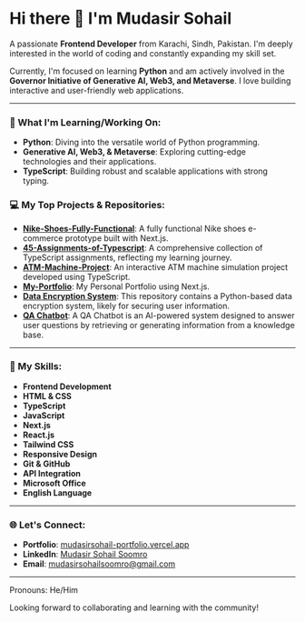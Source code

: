 # Hi there 👋 I'm Mudasir Sohail

A passionate **Frontend Developer** from Karachi, Sindh, Pakistan. I'm deeply interested in the world of coding and constantly expanding my skill set.

Currently, I'm focused on learning **Python** and am actively involved in the **Governor Initiative of Generative AI, Web3, and Metaverse**. I love building interactive and user-friendly web applications.

---

### 🚀 What I'm Learning/Working On:
* **Python**: Diving into the versatile world of Python programming.
* **Generative AI, Web3, & Metaverse**: Exploring cutting-edge technologies and their applications.
* **TypeScript**: Building robust and scalable applications with strong typing.

### 💻 My Top Projects & Repositories:
* **[Nike-Shoes-Fully-Functional](https://github.com/mudasirsohail/Nike-Shoes-Fully-Functional)**: A fully functional Nike shoes e-commerce prototype built with Next.js.
* **[45-Assignments-of-Typescript](https://github.com/mudasirsohail/45-Assignments-of-Typescript)**: A comprehensive collection of TypeScript assignments, reflecting my learning journey.
* **[ATM-Machine-Project](https://github.com/mudasirsohail/ATM-Machine-Project)**: An interactive ATM machine simulation project developed using TypeScript.
* **[My-Portfolio](https://github.com/mudasirsohail/MyyPortfolio)**: My Personal Portfolio using Next.js.
* **[Data Encryption System](https://github.com/mudasirsohail/Data-Encryption-System)**: This repository contains a Python-based data encryption system, likely for securing user information.
* **[QA Chatbot](https://github.com/mudasirsohail/QA-chatbot-with-authentication)**: A QA Chatbot is an AI-powered system designed to answer user questions by retrieving or generating information from a knowledge base.
---

### 🌱 My Skills:
* **Frontend Development**
* **HTML & CSS**
* **TypeScript**
* **JavaScript**
* **Next.js**
* **React.js**
* **Tailwind CSS**
* **Responsive Design**
* **Git & GitHub**
* **API Integration**
* **Microsoft Office**
* **English Language**

---

### 🌐 Let's Connect:
* **Portfolio**: [mudasirsohail-portfolio.vercel.app](https://mudasirsohail-portfolio.vercel.app/)
* **LinkedIn**: [Mudasir Sohail Soomro](https://www.linkedin.com/in/mudasir-sohail-soomro-98b399257)
* **Email**: mudasirsohailsoomro@gmail.com

---

Pronouns: He/Him

Looking forward to collaborating and learning with the community!
